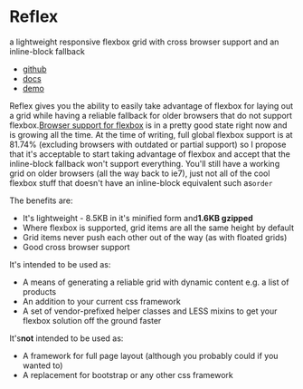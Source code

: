 # Reflex

a lightweight responsive flexbox grid with cross browser support and an inline-block fallback

*   [github](https://github.com/leejordan/reflex)
*   [docs](http://leejordan.github.io/reflex/docs)
*   [demo](http://leejordan.github.io/docs/demo.html)

Reflex gives you the ability to easily take advantage of flexbox for laying out a grid while having a reliable fallback for older browsers that do not support flexbox.[Browser support for flexbox](http://caniuse.com/#search=flex) is in a pretty good state right now and is growing all the time. At the time of writing, full global flexbox support is at 81.74% (excluding browsers with outdated or partial support) so I propose that it's acceptable to start taking advantage of flexbox and accept that the inline-block fallback won't support everything. You'll still have a working grid on older browsers (all the way back to ie7), just not all of the cool flexbox stuff that doesn't have an inline-block equivalent such as`order`

The benefits are:

*   It's lightweight - 8.5KB in it's minified form and**1.6KB gzipped**
*   Where flexbox is supported, grid items are all the same height by default
*   Grid items never push each other out of the way (as with floated grids)
*   Good cross browser support

It's intended to be used as:

*   A means of generating a reliable grid with dynamic content e.g. a list of products
*   An addition to your current css framework
*   A set of vendor-prefixed helper classes and LESS mixins to get your flexbox solution off the ground faster

It's**not** intended to be used as:

*   A framework for full page layout (although you probably could if you wanted to)
*   A replacement for bootstrap or any other css framework
